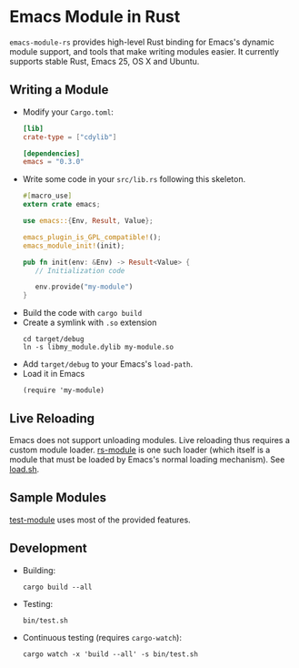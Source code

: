 # Emacs Module in Rust #

`emacs-module-rs` provides high-level Rust binding for Emacs's dynamic module support, and tools that make writing modules easier. It currently supports stable Rust, Emacs 25, OS X and Ubuntu.

## Writing a Module ##

- Modify your `Cargo.toml`:
    ```toml
    [lib]
    crate-type = ["cdylib"]

    [dependencies]
    emacs = "0.3.0"
    ```
- Write some code in your `src/lib.rs` following this skeleton.
    ```rust
   #[macro_use]
   extern crate emacs;

   use emacs::{Env, Result, Value};

   emacs_plugin_is_GPL_compatible!();
   emacs_module_init!(init);

   pub fn init(env: &Env) -> Result<Value> {
       // Initialization code

       env.provide("my-module")
   }
    ```
- Build the code with `cargo build`
- Create a symlink with `.so` extension
    ```shell
    cd target/debug
    ln -s libmy_module.dylib my-module.so
    ```
- Add `target/debug` to your Emacs's `load-path`.
- Load it in Emacs
    ```emacs-lisp
    (require 'my-module)
    ```

## Live Reloading ##

Emacs does not support unloading modules. Live reloading thus requires a custom module loader. [rs-module](rs-module) is one such loader (which itself is a module that must be loaded by Emacs's normal loading mechanism). See [load.sh](bin/load.sh).

## Sample Modules ##

[test-module](test-module) uses most of the provided features.

## Development ##

- Building:
    ```shell
    cargo build --all
    ```
- Testing:
    ```shell
    bin/test.sh
    ```
- Continuous testing (requires `cargo-watch`):
    ```shell
    cargo watch -x 'build --all' -s bin/test.sh
    ```
